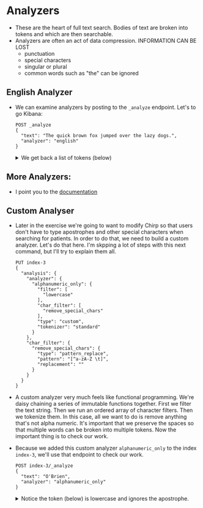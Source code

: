 # Analyzers

- These are the heart of full text search.  Bodies of text are broken into tokens and which are then searchable.
- Analyzers are often an act of data compression.  INFORMATION CAN BE LOST
  - punctuation
  - special characters
  - singular or plural
  - common words such as "the" can be ignored
  
## English Analyzer

- We can examine analyzers by posting to the `_analyze` endpoint.  Let's to go Kibana:

  ```
  POST _analyze
  {
    "text": "The quick brown fox jumped over the lazy dogs.",
    "analyzer": "english"
  }
  ```

  <details>
    <summary>We get back a list of tokens (below)</summary>
    <p>
    
    ```json
    {
      "tokens": [
        {
          "token": "quick",
          "start_offset": 4,
          "end_offset": 9,
          "type": "<ALPHANUM>",
          "position": 1
        },
        {
          "token": "brown",
          "start_offset": 10,
          "end_offset": 15,
          "type": "<ALPHANUM>",
          "position": 2
        },
        {
          "token": "fox",
          "start_offset": 16,
          "end_offset": 19,
          "type": "<ALPHANUM>",
          "position": 3
        },
        {
          "token": "jump",
          "start_offset": 20,
          "end_offset": 26,
          "type": "<ALPHANUM>",
          "position": 4
        },
        {
          "token": "over",
          "start_offset": 27,
          "end_offset": 31,
          "type": "<ALPHANUM>",
          "position": 5
        },
        {
          "token": "lazi",
          "start_offset": 36,
          "end_offset": 40,
          "type": "<ALPHANUM>",
          "position": 7
        },
        {
          "token": "dog",
          "start_offset": 41,
          "end_offset": 45,
          "type": "<ALPHANUM>",
          "position": 8
        }
      ]
    }
    ```
    </p>
  </details>

## More Analyzers:
  - I point you to the [documentation](https://www.elastic.co/guide/en/elasticsearch/reference/5.1/analysis-analyzers.html)

## Custom Analyser
 - Later in the exercise we're going to want to modify Chirp so that users don't have to type apostrophes and other special characters when searching for patients.  In order to do that, we need to build a custom analyzer.  Let's do that here.  I'm skpping a lot of steps with this next command, but I'll try to explain them all.

    ```
    PUT index-3
    {
      "analysis": {
        "analyzer": {
          "alphanumeric_only": {
            "filter": [
              "lowercase"
            ],
            "char_filter": [
              "remove_special_chars"
            ],
            "type": "custom",
            "tokenizer": "standard"
          }
        },
        "char_filter": {
          "remove_special_chars": {
            "type": "pattern_replace",
            "pattern": "[^a-zA-Z \t]",
            "replacement": ""
          }
        }
      }
    }
    ```

  - A custom analyzer very much feels like functional programming.  We're daisy chaining a series of immutable functions together.  First we filter the text string.  Then we run an ordered array of character filters.  Then we tokenize them.  In this case, all we want to do is remove anything that's not alpha numeric.  It's important that we preserve the spaces so that multiple words can be broken into multiple tokens.  Now the important thing is to check our work.

  - Because we added this custom analyzer `alphanumeric_only` to the index `index-3`, we'll use that endpoint to check our work.
  
    ```
    POST index-3/_analyze
    {
      "text": "O'Brien",
      "analyzer": "alphanumeric_only"
    }
    ```
   
    <details>
      <summary>Notice the token (below) is lowercase and ignores the apostrophe.</summary>
      <p>

      ```json
      {
        "tokens": [
          {
            "token": "obrien",
            "start_offset": 0,
            "end_offset": 7,
            "type": "<ALPHANUM>",
            "position": 0
          }
        ]
      }
      ```
      </p>
    </details>
